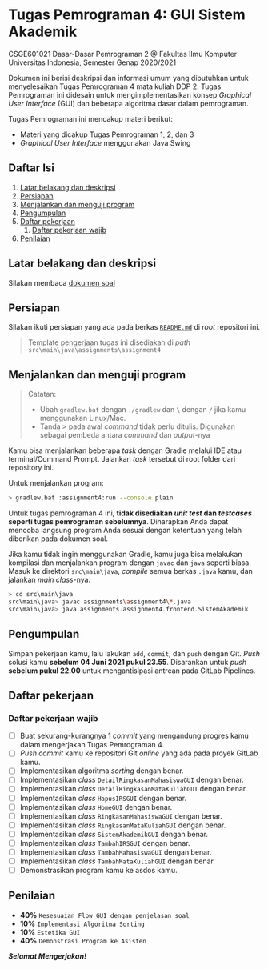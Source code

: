 # Tugas Pemrograman 4: GUI Sistem Akademik

CSGE601021 Dasar-Dasar Pemrograman 2 @ Fakultas Ilmu Komputer Universitas Indonesia,
Semester Genap 2020/2021

Dokumen ini berisi deskripsi dan informasi umum yang dibutuhkan untuk menyelesaikan Tugas Pemrograman 4 mata kuliah DDP 2. 
Tugas Pemrograman ini didesain untuk
mengimplementasikan konsep *Graphical User Interface* (GUI) dan beberapa algoritma dasar dalam pemrograman.

Tugas Pemrograman ini mencakup materi berikut:

- Materi yang dicakup Tugas Pemrograman 1, 2, dan 3
- *Graphical User Interface* menggunakan Java Swing

## Daftar Isi

1. [Latar belakang dan deskripsi](#latar-belakang-dan-deskripsi)
2. [Persiapan](#persiapan)
3. [Menjalankan dan menguji program](#menjalankan-dan-menguji-program)
4. [Pengumpulan](#pengumpulan)
5. [Daftar pekerjaan](#daftar-pekerjaan)
   1. [Daftar pekerjaan wajib](#daftar-pekerjaan-wajib)
6. [Penilaian](#penilaian)


## Latar belakang dan deskripsi
Silakan membaca [dokumen soal][dokumen tp4]
## Persiapan

Silakan ikuti persiapan yang ada pada berkas [`README.md`][root-readme] di
*root* repositori ini.

> Template pengerjaan tugas ini disediakan di *path* 
`src\main\java\assignments\assignment4` 
## Menjalankan dan menguji program

> Catatan:<br> 
> - Ubah `gradlew.bat` dengan `./gradlew` dan `\` dengan `/` jika kamu
menggunakan Linux/Mac.
> - Tanda <kbd>></kbd> pada awal *command* tidak perlu ditulis. 
Digunakan sebagai pembeda antara *command* dan *output*-nya

Kamu bisa menjalankan beberapa *task* dengan Gradle melalui IDE atau
terminal/Command Prompt.
Jalankan *task* tersebut di root folder dari repository ini.

Untuk menjalankan program:

```bash
> gradlew.bat :assignment4:run --console plain
```

Untuk tugas pemrograman 4 ini, **tidak disediakan *unit test* dan *testcases* seperti tugas pemrograman sebelumnya**. Diharapkan Anda dapat mencoba langsung program Anda sesuai dengan ketentuan yang telah diberikan pada dokumen soal.

Jika kamu tidak ingin menggunakan Gradle, kamu juga bisa melakukan kompilasi
dan menjalankan program dengan `javac` dan `java` seperti biasa. Masuk ke
direktori `src\main\java`, *compile* semua berkas `.java` kamu, dan jalankan
*main class*-nya.

```bash
> cd src\main\java
src\main\java> javac assignments\assignment4\*.java
src\main\java> java assignments.assignment4.frontend.SistemAkademik
```

## Pengumpulan
Simpan pekerjaan kamu, lalu lakukan `add`, `commit`, dan `push` dengan Git.
*Push* solusi kamu **sebelum 04 Juni 2021 pukul 23.55**. Disarankan untuk
*push* **sebelum pukul 22.00** untuk mengantisipasi antrean pada GitLab
Pipelines.


## Daftar pekerjaan

### Daftar pekerjaan wajib
- [ ] Buat sekurang-kurangnya 1 *commit* yang mengandung progres kamu dalam
      mengerjakan Tugas Pemrograman 4.
- [ ] *Push* *commit* kamu ke repositori Git *online* yang ada pada proyek
      GitLab kamu.
- [ ] Implementasikan algoritma *sorting* dengan benar.
- [ ] Implementasikan *class* `DetailRingkasanMahasiswaGUI` dengan benar.
- [ ] Implementasikan *class* `DetailRingkasanMataKuliahGUI` dengan benar.
- [ ] Implementasikan *class* `HapusIRSGUI` dengan benar.
- [ ] Implementasikan *class* `HomeGUI` dengan benar.
- [ ] Implementasikan *class* `RingkasanMahasiswaGUI` dengan benar.
- [ ] Implementasikan *class* `RingkasanMataKuliahGUI` dengan benar.
- [ ] Implementasikan *class* `SistemAkademikGUI` dengan benar.
- [ ] Implementasikan *class* `TambahIRSGUI` dengan benar.
- [ ] Implementasikan *class* `TambahMahasiswaGUI` dengan benar.
- [ ] Implementasikan *class* `TambahMataKuliahGUI` dengan benar.
- [ ] Demonstrasikan program kamu ke asdos kamu.

## Penilaian
- **40%** `Kesesuaian Flow GUI dengan penjelasan soal`
- **10%** `Implementasi Algoritma Sorting`
- **10%** `Estetika GUI`
- **40%** `Demonstrasi Program ke Asisten`

***Selamat Mengerjakan!***

[dokumen tp4]: https://docs.google.com/document/d/1A__YjbR722mk2Pnn329wAq7jzv0F2PgJXp6WtzXYeBg/export?format=pdf&attachment=false
[root-readme]: ../README.md#memulai
